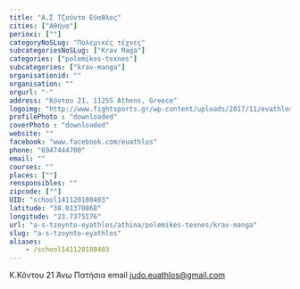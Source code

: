 ```yaml
---
title: "Α.Σ Τζούντο Εύαθλος"
cities: ["Αθήνα"]
perioxi: [""]
categoryNoSLug: "Πολεμικές τέχνες"
subcategoriesNoSLug: ["Krav Maga"]
categories: ["polemikes-texnes"]
subcategories: ["krav-manga"]
organisationid: ""
organisation: ""
orgurl: "-"
address: "Κόντου 21, 11255 Athens, Greece"
logoimg: "http://www.fightsports.gr/wp-content/uploads/2017/11/evathlos-logo.jpg"
profilePhoto : "downloaded"
coverPhoto : "downloaded"
website: ""
facebook: "www.facebook.com/euathlos"
phone: "6947444700"
email: ""
courses: ""
places: [""]
rensponsibles: ""
zipcode: [""]
UID: "school141120180403"
latitude: "38.01370868"
longitude: "23.7375176"
url: "a-s-tzoynto-eyathlos/athina/polemikes-texnes/krav-manga"
slug: "a-s-tzoynto-eyathlos"
aliases:
    - /school141120180403
---
```



Κ.Κόντου 21 Άνω Πατήσια email judo.euathlos@gmail.com

